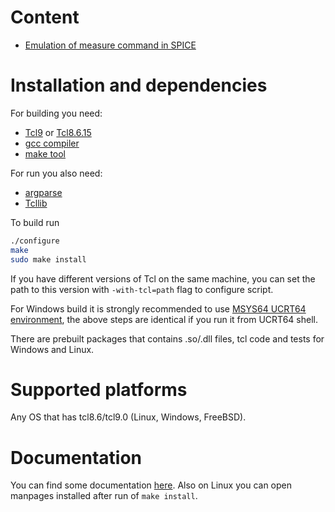 # Content

- [Emulation of measure command in SPICE](https://georgtree.github.io/tclmeasure/index-tclmeasure.html)

# Installation and dependencies

For building you need:
- [Tcl9](https://www.tcl.tk/software/tcltk/9.0.html) or [Tcl8.6.15](https://www.tcl.tk/software/tcltk/8.6.html)
- [gcc compiler](https://gcc.gnu.org/)
- [make tool](https://www.gnu.org/software/make/)

For run you also need:
- [argparse](https://github.com/georgtree/argparse)
- [Tcllib](https://www.tcl.tk/software/tcllib/)

To build run 
```bash
./configure
make
sudo make install
```
If you have different versions of Tcl on the same machine, you can set the path to this version with `-with-tcl=path`
flag to configure script.

For Windows build it is strongly recommended to use [MSYS64 UCRT64 environment](https://www.msys2.org/), the above
steps are identical if you run it from UCRT64 shell.

There are prebuilt packages that contains .so/.dll files, tcl code and tests for Windows and Linux.

# Supported platforms

Any OS that has tcl8.6/tcl9.0 (Linux, Windows, FreeBSD).

# Documentation

You can find some documentation [here](https://georgtree.github.io/tclmeasure).
Also on Linux you can open manpages installed after run of `make install`.
